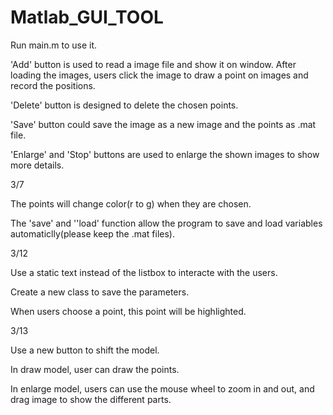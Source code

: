 # Matlab_GUI_TOOL
Run main.m to use it. 

'Add' button is used to read a image file and show it on window. After loading the images, users click the image to draw a point on images and record the positions.

'Delete' button is designed to delete the chosen points.

'Save' button could save the image as a new image and the points as .mat file.

'Enlarge' and 'Stop' buttons are used to enlarge the shown images to show more details.


3/7

The points will change color(r to g) when they are chosen.

The 'save' and ''load' function allow the program to save and load variables automaticlly(please keep the .mat files).


3/12

Use a static text instead of the listbox to interacte with the users.

Create a new class to save the parameters.

When users choose a point, this point will be highlighted.

3/13

Use a new button to shift the model.

In draw model, user can draw the points.

In enlarge model, users can use the mouse wheel to zoom in and out, and drag image to show the different parts.
